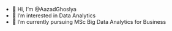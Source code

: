 - 👋 Hi, I’m @AazadGhoslya
- 👀 I’m interested in Data Analytics
- 🌱 I’m currently pursuing MSc Big Data Analytics for Business

<!---
AazadGhoslya/AazadGhoslya is a ✨ special ✨ repository because its `README.md` (this file) appears on your GitHub profile.
You can click the Preview link to take a look at your changes.
--->

